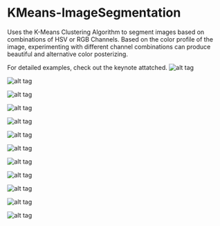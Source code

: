 # KMeans-ImageSegmentation
Uses the K-Means Clustering Algorithm to segment images based on combinations of HSV or RGB Channels.
Based on the color profile of the image, experimenting with different channel combinations can produce beautiful and alternative color
posterizing. 

For detailed examples, check out the keynote attatched. 
![alt tag](https://cloud.githubusercontent.com/assets/17795014/18603525/2bdf6f54-7c27-11e6-95e8-7c64f69b98af.jpg)

![alt tag](https://cloud.githubusercontent.com/assets/17795014/18603526/2be3ed90-7c27-11e6-85a5-01a12c648e92.jpg)

![alt tag](https://cloud.githubusercontent.com/assets/17795014/18603528/2be4c94a-7c27-11e6-8e71-cc39052c6710.jpg)

![alt tag](https://cloud.githubusercontent.com/assets/17795014/18603527/2be4feb0-7c27-11e6-91c2-2960f5332291.jpg)

![alt tag](https://cloud.githubusercontent.com/assets/17795014/18603532/2bf9e276-7c27-11e6-9457-c1141144131b.jpg)

![alt tag](https://cloud.githubusercontent.com/assets/17795014/18603518/2bb4a422-7c27-11e6-8463-32ee3da1e235.jpg)

![alt tag](https://cloud.githubusercontent.com/assets/17795014/18603520/2bce0e76-7c27-11e6-9cea-9ccc1219430f.jpg)

![alt tag](https://cloud.githubusercontent.com/assets/17795014/18603521/2bce192a-7c27-11e6-87b2-61fb46cbd5f6.jpg)

![alt tag](https://cloud.githubusercontent.com/assets/17795014/18603524/2bcf9d54-7c27-11e6-9b1c-da7fc3e6e133.jpg)

![alt tag](https://cloud.githubusercontent.com/assets/17795014/18603522/2bce893c-7c27-11e6-9248-39a468d44af7.jpg)

![alt tag](https://cloud.githubusercontent.com/assets/17795014/18603523/2bcf9a3e-7c27-11e6-8e37-a196f6c22a7e.jpg)

![alt tag](https://cloud.githubusercontent.com/assets/17795014/18603519/2bcae30e-7c27-11e6-90e7-3815ce1df7a1.jpg)

